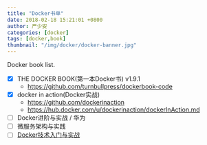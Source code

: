 ```yaml
---
title: "Docker书单"
date: 2018-02-18 15:21:01 +0800
author: 严少安
categories: [docker]
tags: [docker,book]
thumbnail: "/img/docker/docker-banner.jpg"
---
```


Docker book list.


- [x] THE DOCKER BOOK(第一本Docker书) v1.9.1
  - https://github.com/turnbullpress/dockerbook-code
- [x] docker in action(Docker实战)
  - https://github.com/dockerinaction
  - https://hub.docker.com/u/dockerinaction/dockerInAction.md
- [ ] Docker进阶与实战 / 华为
- [ ] 微服务架构与实践
- [ ] [Docker技术入门与实战](https://www.gitbook.com/book/yeasy/docker_practice/details)
